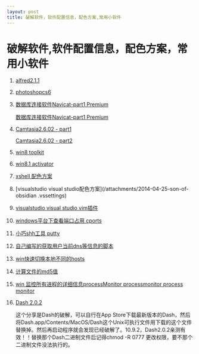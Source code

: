 ```yaml
---
layout: post
title: 破解软件，软件配置信息，配色方案,常用小软件
---
```

    
# 破解软件,软件配置信息，配色方案，常用小软件

1. [alfred2.1.1](/attachments/2014-04-25-Alfred-2-1-1.zip)

2. [photoshopcs6](/attachments/Adobe-CS6破解补丁_amtlib.zip)

3. [数据库连接软件Navicat-part1 Premium](/attachments/2014-04-25-Navicat-Premium.dmg.zip.001)

    [数据库连接软件Navicat-part1 Premium](/attachments/2014-04-25-Navicat-Premium.dmg.zip.002)

4. [Camtasia2.6.02 - part1](/attachments/2014-04-25-Camtasiav2.6.02-part.zip.001)

    [Camtasia2.6.02 - part2](/attachments/2014-04-25-Camtasiav2.6.02-part.zip.002)

5. [win8 toolkit](/attachments/Microsoft_Toolkit_iHackSoft.com_2.4.8.zip)

6. [win8.1 activator](/attachments/Windows-8.1-RTM-Activator_PlusCrack.com.rar)

7. [xshell 配色方案](/attachments/2014-04-25-solarized-dark.xcs)

8. [visualstudio visual studio配色方案](/attachments/2014-04-25-son-of-obsidian
.vssettings)

9. [visualstudio visual studio vim插件](/attachments/22014-04-25-VsVim.vsix)

10. [windows平台下查看端口占用 cports](/attachments/2014-04-27-cports.exe)

11. [小巧shh工具 putty](/attachments/2014-04-27-putty.exe)

12. [自己编写的获取用户当前dns等信息的脚本](/attachments/2014-04-27-get_dns_v2.bat)

13. [win快速切换本地不同的hosts](/attachments/2014-04-27-SwitchHosts.exe)

14. [计算文件的md5值](/attachments/2014-04-27-WinMD5.exe)

15. [win 监控所有进程的详细信息processMonitor processmonitor process monitor](/attachments/2014-04-27-Procmon.exe)

16. [Dash 2.0.2](/attachments/2014-04-29-Dash)

    这个分享是Dash的破解，可以自行在App Store下载最新版本的Dash，然后将Dash.app/Contents/MacOS/Dash这个Unix可执行文件用下载的这个文件替换掉。然后再启动程序就会发现已经破解了。10.9.2，Dash2.0.2亲测有效！！替换那个Dash二进制文件后记得chmod -R 0777 更改权限，要不那个二进制文件没法执行的。
